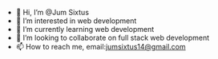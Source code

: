 - 👋 Hi, I’m @Jum Sixtus
- 👀 I’m interested in web development
- 🌱 I’m currently learning web development
- 💞️ I’m looking to collaborate on full stack web development
- 📫 How to reach me, email:jumsixtus14@gmail.com

<!---
JUM SIXTUS/JUM SIXTUS is a ✨ special ✨ repository because its `README.md` (this file) appears on your GitHub profile.
You can click the Preview link to take a look at your changes.
--->
